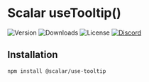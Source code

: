 # Scalar useTooltip()

![Version](https://img.shields.io/npm/v/%40scalar/use-tooltip)
![Downloads](https://img.shields.io/npm/dm/%40scalar/use-tooltip)
![License](https://img.shields.io/npm/l/%40scalar%2Fuse-tooltip)
[![Discord](https://img.shields.io/discord/1135330207960678410?style=flat&color=5865F2)](https://discord.gg/8HeZcRGPFS)

## Installation

```bash
npm install @scalar/use-tooltip
```
